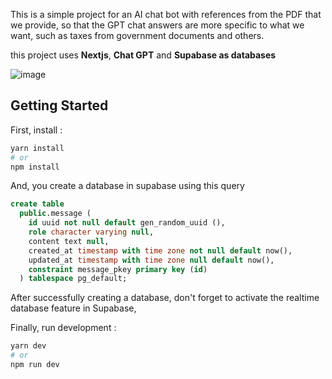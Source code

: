 This is a simple project for an AI chat bot with references from the PDF that we provide, so that the GPT chat answers are more specific to what we want, such as taxes from government documents and others.

this project uses
**Nextjs**, **Chat GPT** and **Supabase as databases**

![image](https://github.com/nurd0tid/gpt-chatbot-pdf/assets/48532204/bbe315f2-9ea2-4f8d-8c9b-d0af4c2f8273)

## Getting Started

First, install :

```bash
yarn install
# or
npm install
```
And, you create a database in supabase using this query

```sql
create table
  public.message (
    id uuid not null default gen_random_uuid (),
    role character varying null,
    content text null,
    created_at timestamp with time zone not null default now(),
    updated_at timestamp with time zone null default now(),
    constraint message_pkey primary key (id)
  ) tablespace pg_default;
```
After successfully creating a database, don't forget to activate the realtime database feature in Supabase,

Finally, run development :
```bash
yarn dev
# or
npm run dev
```
